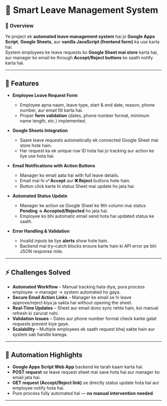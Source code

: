 # 📌 Smart Leave Management System

### 📝 Overview

Ye project ek **automated leave management system** hai jo **Google Apps Script**, **Google Sheets**, aur **vanilla JavaScript (frontend form)** ka use karta hai.  
System employees ke leave requests ko **Google Sheet mai store** karta hai, aur manager ko email ke through **Accept/Reject buttons** ke saath notify karta hai.

---

## 🚀 Features

- **Employee Leave Request Form**

  - Employee apna naam, leave type, start & end date, reason, phone number, aur email fill karta hai.
  - Proper **form validation** (dates, phone number format, minimum name length, etc.) implemented.

- **Google Sheets Integration**

  - Saare leave requests automatically ek connected Google Sheet mai store hote hain.
  - Har request ka ek unique row ID hota hai jo tracking aur action ke liye use hota hai.

- **Email Notifications with Action Buttons**

  - Manager ko email aata hai with full leave details.
  - Email mai hi **✅ Accept** aur **❌ Reject** buttons hote hain.
  - Button click karte hi status Sheet mai update ho jata hai.

- **Automated Status Update**

  - Manager ke action se Google Sheet ke 9th column mai status **Pending → Accepted/Rejected** ho jata hai.
  - Employee ko bhi automatic email send hota hai updated status ke saath.

- **Error Handling & Validation**
  - Invalid inputs ke liye **alerts** show hote hain.
  - Backend mai try–catch blocks ensure karte hain ki API error pe bhi JSON response mile.

---

## ⚡ Challenges Solved

- **Automated Workflow** – Manual tracking hata diya, pura process employee → manager → system automated ho gaya.
- **Secure Email Action Links** – Manager ke email se hi leave approve/reject kiya ja sakta hai without opening the sheet.
- **Real-Time Updates** – Sheet aur email dono sync rehte hain, koi manual refresh ki zarurat nahi.
- **Validation Issues** – Dates aur phone number format check karke galat requests prevent kiye gaye.
- **Scalability** – Multiple employees ek saath request bhej sakte hain aur system sab handle karega.

---

## 🔄 Automation Highlights

- **Google Apps Script Web App** backend ke tarah kaam karta hai.
- **POST request** se leave request sheet mai save hota hai aur manager ko email jata hai.
- **GET request (Accept/Reject link)** se directly status update hota hai aur employee notify hota hai.
- Pure process fully automated hai — **no manual intervention needed**.

---
